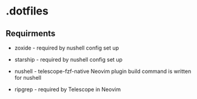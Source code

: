 # .dotfiles

## Requirments

- zoxide - required by nushell config set up
- starship - required by nushell config set up

- nushell - telescope-fzf-native Neovim plugin build command is written for nushell
- ripgrep - required by Telescope in Neovim
